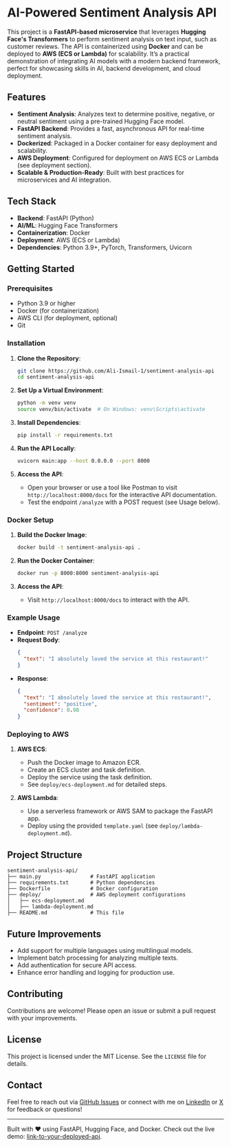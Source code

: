# AI-Powered Sentiment Analysis API

This project is a **FastAPI-based microservice** that leverages **Hugging Face's Transformers** to perform sentiment analysis on text input, such as customer reviews. The API is containerized using **Docker** and can be deployed to **AWS (ECS or Lambda)** for scalability. It’s a practical demonstration of integrating AI models with a modern backend framework, perfect for showcasing skills in AI, backend development, and cloud deployment.

## Features
- **Sentiment Analysis**: Analyzes text to determine positive, negative, or neutral sentiment using a pre-trained Hugging Face model.
- **FastAPI Backend**: Provides a fast, asynchronous API for real-time sentiment analysis.
- **Dockerized**: Packaged in a Docker container for easy deployment and scalability.
- **AWS Deployment**: Configured for deployment on AWS ECS or Lambda (see deployment section).
- **Scalable & Production-Ready**: Built with best practices for microservices and AI integration.

## Tech Stack
- **Backend**: FastAPI (Python)
- **AI/ML**: Hugging Face Transformers
- **Containerization**: Docker
- **Deployment**: AWS (ECS or Lambda)
- **Dependencies**: Python 3.9+, PyTorch, Transformers, Uvicorn

## Getting Started

### Prerequisites
- Python 3.9 or higher
- Docker (for containerization)
- AWS CLI (for deployment, optional)
- Git

### Installation
1. **Clone the Repository**:
   ```bash
   git clone https://github.com/Ali-Ismail-1/sentiment-analysis-api
   cd sentiment-analysis-api
   ```

2. **Set Up a Virtual Environment**:
   ```bash
   python -m venv venv
   source venv/bin/activate  # On Windows: venv\Scripts\activate
   ```

3. **Install Dependencies**:
   ```bash
   pip install -r requirements.txt
   ```

4. **Run the API Locally**:
   ```bash
   uvicorn main:app --host 0.0.0.0 --port 8000
   ```

5. **Access the API**:
   - Open your browser or use a tool like Postman to visit `http://localhost:8000/docs` for the interactive API documentation.
   - Test the endpoint `/analyze` with a POST request (see Usage below).

### Docker Setup
1. **Build the Docker Image**:
   ```bash
   docker build -t sentiment-analysis-api .
   ```

2. **Run the Docker Container**:
   ```bash
   docker run -p 8000:8000 sentiment-analysis-api
   ```

3. **Access the API**:
   - Visit `http://localhost:8000/docs` to interact with the API.

### Example Usage
- **Endpoint**: `POST /analyze`
- **Request Body**:
  ```json
  {
    "text": "I absolutely loved the service at this restaurant!"
  }
  ```
- **Response**:
  ```json
  {
    "text": "I absolutely loved the service at this restaurant!",
    "sentiment": "positive",
    "confidence": 0.98
  }
  ```

### Deploying to AWS
1. **AWS ECS**:
   - Push the Docker image to Amazon ECR.
   - Create an ECS cluster and task definition.
   - Deploy the service using the task definition.
   - See `deploy/ecs-deployment.md` for detailed steps.

2. **AWS Lambda**:
   - Use a serverless framework or AWS SAM to package the FastAPI app.
   - Deploy using the provided `template.yaml` (see `deploy/lambda-deployment.md`).

## Project Structure
```
sentiment-analysis-api/
├── main.py                # FastAPI application
├── requirements.txt       # Python dependencies
├── Dockerfile             # Docker configuration
├── deploy/                # AWS deployment configurations
│   ├── ecs-deployment.md
│   ├── lambda-deployment.md
├── README.md              # This file
```

## Future Improvements
- Add support for multiple languages using multilingual models.
- Implement batch processing for analyzing multiple texts.
- Add authentication for secure API access.
- Enhance error handling and logging for production use.

## Contributing
Contributions are welcome! Please open an issue or submit a pull request with your improvements.

## License
This project is licensed under the MIT License. See the `LICENSE` file for details.

## Contact
Feel free to reach out via [GitHub Issues](https://github.com/Ali-Ismail-1/sentiment-analysis-api/issues) or connect with me on [LinkedIn](https://www.linkedin.com/in/ali-ismail-35196615/) or [X](https://x.com/Ali_F_Ismail) for feedback or questions!

---

Built with ❤️ using FastAPI, Hugging Face, and Docker. Check out the live demo: [link-to-your-deployed-api](#).